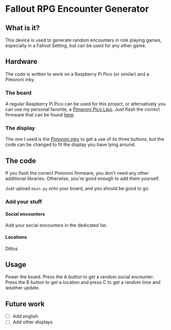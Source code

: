 # Fallout RPG Encounter Generator

## What is it?

This device is used to generate random encounters in role playing games, especially in a Fallout Setting, but can be used for any other game.

## Hardware

The code is written to work on a Raspberry Pi Pico (or similar) and a Pimoroni inky.

### The board

A regular Raspberry Pi Pico can be used for this project, or alternatively you can use my personal favorite, a [Pimoroni Pico Lipo](pimoroni.com/picolipo). Just flash the correct firmware that can be found [here](https://github.com/pimoroni/pimoroni-pico/blob/main/setting-up-micropython.md).

### The display

The one I used is the [Pimoroni inky](pimoroni.com/picoinky) to get a use of its three buttons, but the code can be changed to fit the display you have lying around.

## The code

If you flash the correct Pimoroni firmware, you don't need any other additional libraries. Otherwise, you're good enough to add them yourself.

Just upload `main.py` onto your board, and you should be good to go.

### Add your stuff

#### Social encounters

Add your social encounters in the dedicated list.

#### Locations

Dittos

## Usage

Power the board. Press the A button to get a random social encounter. Press the B button to get a location and press C to get a random time and weather update.

## Future work

- [ ] Add english
- [ ] Add other displays